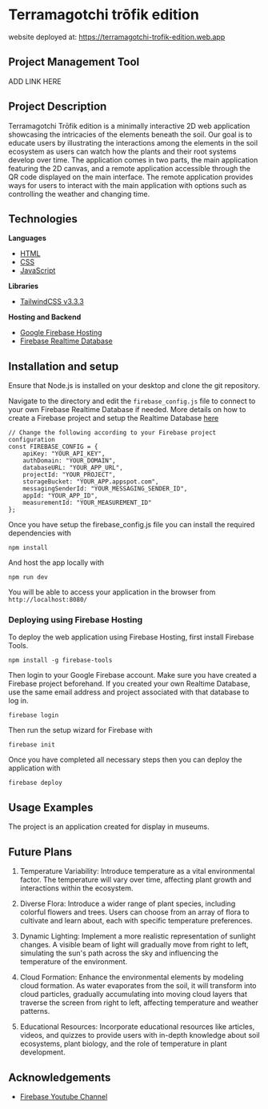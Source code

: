 # Terramagotchi trōfik edition
website deployed at: https://terramagotchi-trofik-edition.web.app

## Project Management Tool
ADD LINK HERE


## Project Description
Terramagotchi Trōfik edition is a minimally interactive 2D web application showcasing the intricacies of the elements beneath the soil. Our goal is to educate users by illustrating the interactions among the elements in the soil ecosystem as users can watch how the plants and their root systems develop over time. The application comes in two parts, the main application featuring the 2D canvas, and a remote application accessible through the QR code displayed on the main interface. The remote application provides ways for users to interact with the main application with options such as controlling the weather and changing time.

## Technologies

**Languages**
- [HTML](https://developer.mozilla.org/en-US/docs/Web/HTML)
- [CSS](https://developer.mozilla.org/en-US/docs/Web/CSS)
- [JavaScript](https://developer.mozilla.org/en-US/docs/Web/JavaScript)

**Libraries**
- [TailwindCSS v3.3.3](https://tailwindcss.com/docs)

**Hosting and Backend**
- [Google Firebase Hosting](https://firebase.google.com/docs/hosting)
- [Firebase Realtime Database](https://firebase.google.com/docs/database)


## Installation and setup

Ensure that Node.js is installed on your desktop and clone the git repository.

Navigate to the directory and edit the `firebase_config.js` file to connect to your own Firebase Realtime Database if needed. More details on how to create a Firebase project and setup the Realtime Database [here](https://firebase.google.com/docs/web/setup)
```
// Change the following according to your Firebase project configuration
const FIREBASE_CONFIG = {
    apiKey: "YOUR_API_KEY",
    authDomain: "YOUR_DOMAIN",
    databaseURL: "YOUR_APP_URL",
    projectId: "YOUR_PROJECT",
    storageBucket: "YOUR_APP.appspot.com",
    messagingSenderId: "YOUR_MESSAGING_SENDER_ID",
    appId: "YOUR_APP_ID",
    measurementId: "YOUR_MEASUREMENT_ID"
};
```

Once you have setup the firebase_config.js file you can install the required dependencies with
```
npm install
```
And host the app locally with
```
npm run dev
```
You will be able to access your application in the browser from `http://localhost:8080/`

### Deploying using Firebase Hosting
To deploy the web application using Firebase Hosting, first install Firebase Tools. 
```
npm install -g firebase-tools
```
Then login to your Google Firebase account. Make sure you have created a Firebase project beforehand. If you created your own Realtime Database, use the same email address and project associated with that database to log in.
```
firebase login
```
Then run the setup wizard for Firebase with
```
firebase init
```
Once you have completed all necessary steps then you can deploy the application with
```
firebase deploy
```


## Usage Examples
The project is an application created for display in museums.

## Future Plans
1. Temperature Variability: Introduce temperature as a vital environmental factor. The temperature will vary over time, affecting plant growth and interactions within the ecosystem. 

2. Diverse Flora: Introduce a wider range of plant species, including colorful flowers and trees. Users can choose from an array of flora to cultivate and learn about, each with specific temperature preferences.

3. Dynamic Lighting: Implement a more realistic representation of sunlight changes. A visible beam of light will gradually move from right to left, simulating the sun's path across the sky and influencing the temperature of the environment.

4. Cloud Formation: Enhance the environmental elements by modeling cloud formation. As water evaporates from the soil, it will transform into cloud particles, gradually accumulating into moving cloud layers that traverse the screen from right to left, affecting temperature and weather patterns.

5. Educational Resources: Incorporate educational resources like articles, videos, and quizzes to provide users with in-depth knowledge about soil ecosystems, plant biology, and the role of temperature in plant development.

## Acknowledgements

- [Firebase Youtube Channel](https://www.youtube.com/@Firebase)

